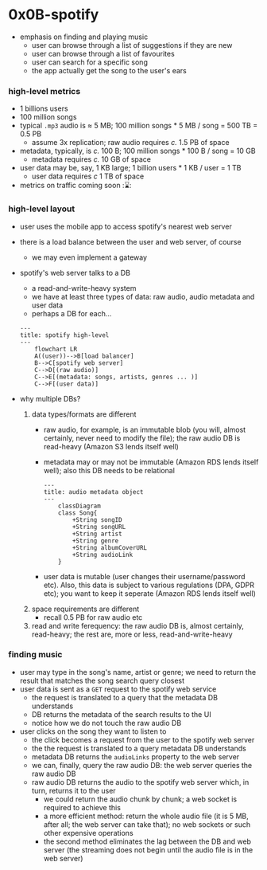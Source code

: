 # 0x0B-spotify
* emphasis on finding and playing music
     - user can browse through a list of suggestions if they are new
     - user can browse through a list of favourites
     - user can search for a specific song
     - the app actually get the song to the user's ears
### high-level metrics
* 1 billions users
* 100 million songs
* typical `.mp3` audio is &approx; 5 MB; 100 million songs * 5 MB / song = 500 TB = 0.5 PB
    - assume 3x replication; raw audio requires *c.* 1.5 PB of space
* metadata, typically, is *c.* 100 B; 100 million songs * 100 B / song = 10 GB
    - metadata requires *c.* 10 GB of space
* user data may be, say, 1 KB large; 1 billion users * 1 KB / user = 1 TB
    - user data requires *c* 1 TB of space
* metrics on traffic coming soon ::hourglass::
### high-level layout
* user uses the mobile app to access spotify's nearest web server
* there is a load balance between the user and web server, of course
    - we may even implement a gateway
* spotify's web server talks to a DB
     - a read-and-write-heavy system
     - we have at least three types of data: raw audio, audio metadata and user data
     - perhaps a DB for each... 

    ```mermaid
    ---
    title: spotify high-level
    ---
        flowchart LR
        A((user))-->B[load balancer]
        B-->C[spotify web server]
        C-->D[(raw audio)]
        C-->E[(metadata: songs, artists, genres ... )]
        C-->F[(user data)]
    ```

* why multiple DBs?
    1. data types/formats are different
        - raw audio, for example, is an immutable blob (you will, almost certainly, never need to modify the file); the raw audio DB is read-heavy (Amazon S3 lends itself well)
        - metadata may or may not be immutable (Amazon RDS lends itself well); also this DB needs to be relational

            ```mermaid
            ---
            title: audio metadata object
            ---
                classDiagram
                class Song{
                    +String songID
                    +String songURL
                    +String artist
                    +String genre
                    +String albumCoverURL
                    +String audioLink
                }
            ```

        - user data is mutable (user changes their username/password etc). Also, this data is subject to various regulations (DPA, GDPR etc); you want to keep it seperate (Amazon RDS lends itself well)
    2. space requirements are different
        - recall 0.5 PB for raw audio etc
    3. read and write ferequency: the raw audio DB is, almost certainly, read-heavy;  the rest are, more or less, read-and-write-heavy
### finding music
* user may type in the song's name, artist or genre; we need to return the result that matches the song search query closest
* user data is sent as a `GET` request to the spotify web service
    * the request is  translated to a query that the metadata DB understands
    * DB returns the metadata of the search results to the UI
    * notice how we do not touch the raw audio DB
* user clicks on the song they want to listen to
    * the click becomes a request from the user to the spotify web server
    * the the request is translated to a query metadata DB understands
    * metadata DB returns the `audioLinks` property to the web server
    * we can, finally, query the raw audio DB: the web server  queries the raw audio DB
    * raw audio DB returns the audio to the spotify web server which, in turn, returns it to the user
        - we could return the audio chunk by chunk; a web socket is required to achieve this
        - a more efficient method: return the whole audio file (it is 5 MB, after all; the web server can take that); no web sockets or such other expensive operations
        - the second method eliminates the lag between the DB and web server (the streaming does not begin until the audio file is in the web server)
